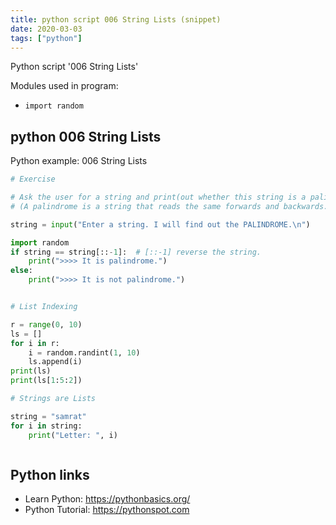 ```yaml
---
title: python script 006 String Lists (snippet)
date: 2020-03-03
tags: ["python"]
---
```

Python script '006 String Lists'


Modules used in program: 
* `import random`

## python 006 String Lists

Python example: 006 String Lists

```python
# Exercise

# Ask the user for a string and print(out whether this string is a palindrome or not.)
# (A palindrome is a string that reads the same forwards and backwards.)

string = input("Enter a string. I will find out the PALINDROME.\n")

import random
if string == string[::-1]:  # [::-1] reverse the string.
    print(">>>> It is palindrome.")
else:
    print(">>>> It is not palindrome.")


# List Indexing

r = range(0, 10)
ls = []
for i in r:
    i = random.randint(1, 10)
    ls.append(i)
print(ls)
print(ls[1:5:2])

# Strings are Lists

string = "samrat"
for i in string:
    print("Letter: ", i)



```

## Python links

- Learn Python: https://pythonbasics.org/
- Python Tutorial: https://pythonspot.com
